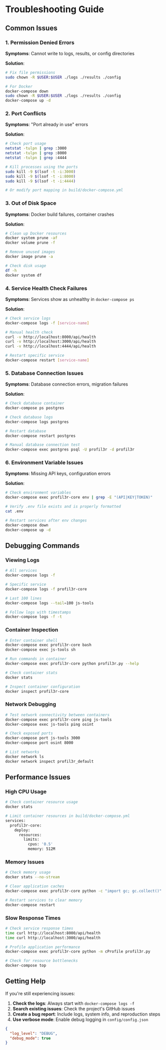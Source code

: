 # Troubleshooting Guide

## Common Issues

### 1. Permission Denied Errors

**Symptoms**: Cannot write to logs, results, or config directories

**Solution**:

```bash
# Fix file permissions
sudo chown -R $USER:$USER ./logs ./results ./config

# For Docker
docker-compose down
sudo chown -R $USER:$USER ./logs ./results ./config
docker-compose up -d
```

### 2. Port Conflicts

**Symptoms**: "Port already in use" errors

**Solution**:

```bash
# Check port usage
netstat -tulpn | grep :3000
netstat -tulpn | grep :8000
netstat -tulpn | grep :4444

# Kill processes using the ports
sudo kill -9 $(lsof -t -i:3000)
sudo kill -9 $(lsof -t -i:8000)
sudo kill -9 $(lsof -t -i:4444)

# Or modify port mapping in build/docker-compose.yml
```

### 3. Out of Disk Space

**Symptoms**: Docker build failures, container crashes

**Solution**:

```bash
# Clean up Docker resources
docker system prune -af
docker volume prune -f

# Remove unused images
docker image prune -a

# Check disk usage
df -h
docker system df
```

### 4. Service Health Check Failures

**Symptoms**: Services show as unhealthy in `docker-compose ps`

**Solution**:

```bash
# Check service logs
docker-compose logs -f [service-name]

# Manual health check
curl -v http://localhost:8000/api/health
curl -v http://localhost:3000/api/health
curl -v http://localhost:4444/api/health

# Restart specific service
docker-compose restart [service-name]
```

### 5. Database Connection Issues

**Symptoms**: Database connection errors, migration failures

**Solution**:

```bash
# Check database container
docker-compose ps postgres

# Check database logs
docker-compose logs postgres

# Restart database
docker-compose restart postgres

# Manual database connection test
docker-compose exec postgres psql -U profil3r -d profil3r
```

### 6. Environment Variable Issues

**Symptoms**: Missing API keys, configuration errors

**Solution**:

```bash
# Check environment variables
docker-compose exec profil3r-core env | grep -E "(API|KEY|TOKEN)"

# Verify .env file exists and is properly formatted
cat .env

# Restart services after env changes
docker-compose down
docker-compose up -d
```

## Debugging Commands

### Viewing Logs

```bash
# All services
docker-compose logs -f

# Specific service
docker-compose logs -f profil3r-core

# Last 100 lines
docker-compose logs --tail=100 js-tools

# Follow logs with timestamps
docker-compose logs -f -t
```

### Container Inspection

```bash
# Enter container shell
docker-compose exec profil3r-core bash
docker-compose exec js-tools sh

# Run commands in container
docker-compose exec profil3r-core python profil3r.py --help

# Check container stats
docker stats

# Inspect container configuration
docker inspect profil3r-core
```

### Network Debugging

```bash
# Test network connectivity between containers
docker-compose exec profil3r-core ping js-tools
docker-compose exec js-tools ping osint

# Check exposed ports
docker-compose port js-tools 3000
docker-compose port osint 8000

# List networks
docker network ls
docker network inspect profil3r_default
```

## Performance Issues

### High CPU Usage

```bash
# Check container resource usage
docker stats

# Limit container resources in build/docker-compose.yml
services:
  profil3r-core:
    deploy:
      resources:
        limits:
          cpus: '0.5'
          memory: 512M
```

### Memory Issues

```bash
# Check memory usage
docker stats --no-stream

# Clear application caches
docker-compose exec profil3r-core python -c "import gc; gc.collect()"

# Restart services to clear memory
docker-compose restart
```

### Slow Response Times

```bash
# Check service response times
time curl http://localhost:8000/api/health
time curl http://localhost:3000/api/health

# Profile application performance
docker-compose exec profil3r-core python -m cProfile profil3r.py

# Check for resource bottlenecks
docker-compose top
```

## Getting Help

If you're still experiencing issues:

1. **Check the logs**: Always start with `docker-compose logs -f`
2. **Search existing issues**: Check the project's GitHub issues
3. **Create a bug report**: Include logs, system info, and reproduction steps
4. **Use verbose mode**: Enable debug logging in `config/config.json`

```json
{
  "log_level": "DEBUG",
  "debug_mode": true
}
```

